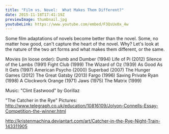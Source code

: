 ```yaml
---
title: "Film vs. Novel:  What Makes Them Different?"
date: 2015-11-18T17:41:19Z
previewImage: thumbnail.jpg
youtubeLink: https://www.youtube.com/embed/F3QsUx0x_4w
---
```


Some film adaptations of novels become better than the novel. Some, no matter how good, can't capture the heart of the novel. Why? Let's look at the nature of the two art forms and what makes them different, or the same.

Movies (in loose order):
Dumb and Dumber (1994)
Life of Pi (2012)
Silence of the Lambs (1991)
Fight Club (1999)
The Wizard of Oz (1939)
As Good As It Gets (1997)
American Psycho (2000)
Superbad (2007)
The Hunger Games (2012)
The Great Gatsby (2013)
Fargo (1996)
Saving Private Ryan (1998)
A Clockwork Orange (1971)
Jaws (1975)
The Matrix (1999)

Music:
"Clint Eastwood" by Gorillaz

"The Catcher in the Rye" Pictures:
http://www.telegraph.co.uk/education/10816109/Jolyon-Connells-Essay-Competition-the-winner.html

http://kristenmachina.deviantart.com/art/Catcher-in-the-Rye-Night-Train-143311905